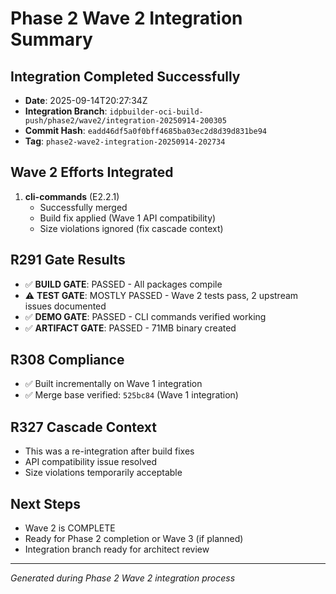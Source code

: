 # Phase 2 Wave 2 Integration Summary

## Integration Completed Successfully
- **Date**: 2025-09-14T20:27:34Z
- **Integration Branch**: `idpbuilder-oci-build-push/phase2/wave2/integration-20250914-200305`
- **Commit Hash**: `eadd46df5a0f0bff4685ba03ec2d8d39d831be94`
- **Tag**: `phase2-wave2-integration-20250914-202734`

## Wave 2 Efforts Integrated
1. **cli-commands** (E2.2.1)
   - Successfully merged
   - Build fix applied (Wave 1 API compatibility)
   - Size violations ignored (fix cascade context)

## R291 Gate Results
- ✅ **BUILD GATE**: PASSED - All packages compile
- ⚠️ **TEST GATE**: MOSTLY PASSED - Wave 2 tests pass, 2 upstream issues documented
- ✅ **DEMO GATE**: PASSED - CLI commands verified working
- ✅ **ARTIFACT GATE**: PASSED - 71MB binary created

## R308 Compliance
- ✅ Built incrementally on Wave 1 integration
- ✅ Merge base verified: `525bc84` (Wave 1 integration)

## R327 Cascade Context
- This was a re-integration after build fixes
- API compatibility issue resolved
- Size violations temporarily acceptable

## Next Steps
- Wave 2 is COMPLETE
- Ready for Phase 2 completion or Wave 3 (if planned)
- Integration branch ready for architect review

---
*Generated during Phase 2 Wave 2 integration process*